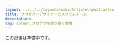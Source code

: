```yaml
---
layout: ../../../layouts/wiki/ArticleLayout.astro
title: プロダクトデザイナーとスクラムチーム
description:
tag: column,プロデザを取り巻く環境
---
```


この記事は準備中です。
